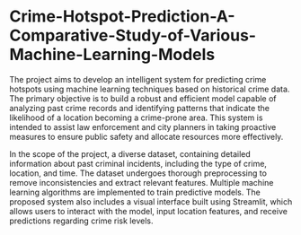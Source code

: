 # Crime-Hotspot-Prediction-A-Comparative-Study-of-Various-Machine-Learning-Models
The project aims to develop an intelligent system for predicting crime hotspots using 
machine learning techniques based on historical crime data. The primary objective is to build a 
robust and efficient model capable of analyzing past crime records and identifying patterns that 
indicate the likelihood of a location becoming a crime-prone area. This system is intended to 
assist law enforcement and city planners in taking proactive measures to ensure public safety 
and allocate resources more effectively.

In the scope of the project, a diverse dataset, containing detailed information about past 
criminal incidents, including the type of crime, location, and time. The dataset undergoes 
thorough preprocessing to remove inconsistencies and extract relevant features. Multiple 
machine learning algorithms are implemented to train predictive models.
The proposed system also includes a visual interface built using Streamlit, which allows 
users to interact with the model, input location features, and receive predictions regarding crime 
risk levels. 
